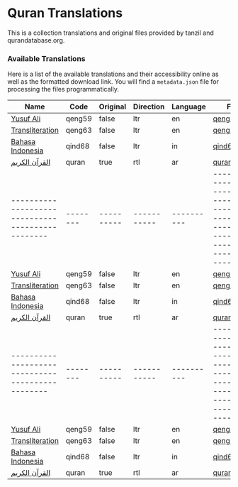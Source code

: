 # Quran Translations

This is a collection translations and original files provided by tanzil and qurandatabase.org.

### Available Translations

Here is a list of the available translations and their accessibility online as well as the formatted download link. You will find a `metadata.json` file for processing the files programmatically.

| Name                                           | Code   | Original | Direction | Language | File                                                                                   |
|------------------------------------------------|--------|----------|-----------|----------|----------------------------------------------------------------------------------------|
| [Yusuf Ali](https://alkotob.org/qeng59)        | qeng59 | false    | ltr       | en       | [qeng59.xml](https://github.com/alkotob/quran-translations/raw/master/data/qeng59.xml) |
| [Transliteration](https://alkotob.org/qeng63)  | qeng63 | false    | ltr       | en       | [qeng63.xml](https://github.com/alkotob/quran-translations/raw/master/data/qeng63.xml) |
| [Bahasa Indonesia](https://alkotob.org/qind68) | qind68 | false    | ltr       | in       | [qind68.xml](https://github.com/alkotob/quran-translations/raw/master/data/qind68.xml) |
| [القرآن الكريم](https://alkotob.org/quran)     | quran  | true     | rtl       | ar       | [quran.xml](https://github.com/alkotob/quran-translations/raw/master/data/quran.xml)   || Name                                           | Code   | Original | Direction | Language | File                                                                                   |
|------------------------------------------------|--------|----------|-----------|----------|----------------------------------------------------------------------------------------|
| [Yusuf Ali](https://alkotob.org/qeng59)        | qeng59 | false    | ltr       | en       | [qeng59.xml](https://github.com/alkotob/quran-translations/raw/master/data/qeng59.xml) |
| [Transliteration](https://alkotob.org/qeng63)  | qeng63 | false    | ltr       | en       | [qeng63.xml](https://github.com/alkotob/quran-translations/raw/master/data/qeng63.xml) |
| [Bahasa Indonesia](https://alkotob.org/qind68) | qind68 | false    | ltr       | in       | [qind68.xml](https://github.com/alkotob/quran-translations/raw/master/data/qind68.xml) |
| [القرآن الكريم](https://alkotob.org/quran)     | quran  | true     | rtl       | ar       | [quran.xml](https://github.com/alkotob/quran-translations/raw/master/data/quran.xml)   || Name                                           | Code   | Original | Direction | Language | File                                                                                   |
|------------------------------------------------|--------|----------|-----------|----------|----------------------------------------------------------------------------------------|
| [Yusuf Ali](https://alkotob.org/qeng59)        | qeng59 | false    | ltr       | en       | [qeng59.xml](https://github.com/alkotob/quran-translations/raw/master/data/qeng59.xml) |
| [Transliteration](https://alkotob.org/qeng63)  | qeng63 | false    | ltr       | en       | [qeng63.xml](https://github.com/alkotob/quran-translations/raw/master/data/qeng63.xml) |
| [Bahasa Indonesia](https://alkotob.org/qind68) | qind68 | false    | ltr       | in       | [qind68.xml](https://github.com/alkotob/quran-translations/raw/master/data/qind68.xml) |
| [القرآن الكريم](https://alkotob.org/quran)     | quran  | true     | rtl       | ar       | [quran.xml](https://github.com/alkotob/quran-translations/raw/master/data/quran.xml)   |
